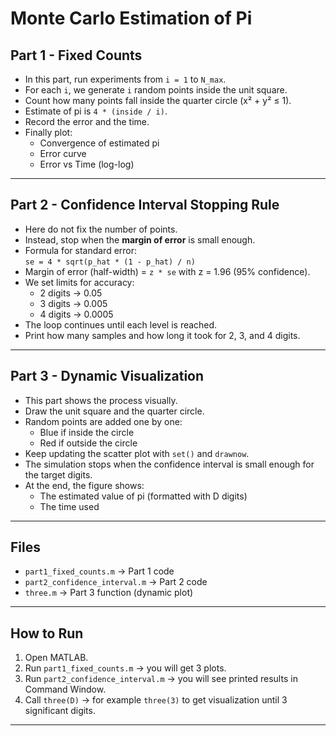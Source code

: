 # Monte Carlo Estimation of Pi

## Part 1 - Fixed Counts
- In this part, run experiments from `i = 1` to `N_max`.
- For each `i`, we generate `i` random points inside the unit square.
- Count how many points fall inside the quarter circle (x² + y² ≤ 1).
- Estimate of pi is `4 * (inside / i)`.
- Record the error and the time.
- Finally plot:
  - Convergence of estimated pi  
  - Error curve  
  - Error vs Time (log-log)

---

## Part 2 - Confidence Interval Stopping Rule
- Here do not fix the number of points.  
- Instead, stop when the **margin of error** is small enough.  
- Formula for standard error:  
  `se = 4 * sqrt(p_hat * (1 - p_hat) / n)`  
- Margin of error (half-width) = `z * se` with z = 1.96 (95% confidence).  
- We set limits for accuracy:
  - 2 digits → 0.05
  - 3 digits → 0.005
  - 4 digits → 0.0005
- The loop continues until each level is reached.
- Print how many samples and how long it took for 2, 3, and 4 digits.

---

## Part 3 - Dynamic Visualization
- This part shows the process visually.  
- Draw the unit square and the quarter circle.  
- Random points are added one by one:
  - Blue if inside the circle  
  - Red if outside the circle  
- Keep updating the scatter plot with `set()` and `drawnow`.  
- The simulation stops when the confidence interval is small enough for the target digits.  
- At the end, the figure shows:
  - The estimated value of pi (formatted with D digits)  
  - The time used 

---

## Files
- `part1_fixed_counts.m` → Part 1 code
- `part2_confidence_interval.m` → Part 2 code
- `three.m` → Part 3 function (dynamic plot)

---

## How to Run
1. Open MATLAB.
2. Run `part1_fixed_counts.m` → you will get 3 plots.
3. Run `part2_confidence_interval.m` → you will see printed results in Command Window.
4. Call `three(D)` → for example `three(3)` to get visualization until 3 significant digits.

---
